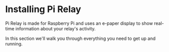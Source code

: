 # Installing Pi Relay

Pi Relay is made for Raspberry Pi and uses an e-paper display to show real-time information about your relay's activity.

In this section we'll walk you through everything you need to get up and running.